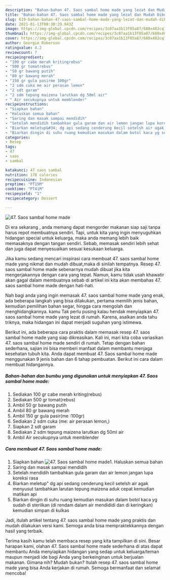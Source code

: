 ```yaml
---
description: "Bahan-bahan 47. Saos sambal home made yang lezat dan Mudah Dibuat"
title: "Bahan-bahan 47. Saos sambal home made yang lezat dan Mudah Dibuat"
slug: 619-bahan-bahan-47-saos-sambal-home-made-yang-lezat-dan-mudah-dibuat
date: 2021-01-13T00:30:29.843Z
image: https://img-global.cpcdn.com/recipes/3c07aa1b13f05a87/680x482cq70/47-saos-sambal-home-made-foto-resep-utama.jpg
thumbnail: https://img-global.cpcdn.com/recipes/3c07aa1b13f05a87/680x482cq70/47-saos-sambal-home-made-foto-resep-utama.jpg
cover: https://img-global.cpcdn.com/recipes/3c07aa1b13f05a87/680x482cq70/47-saos-sambal-home-made-foto-resep-utama.jpg
author: Georgie Roberson
ratingvalue: 4.2
reviewcount: 7
recipeingredient:
- "100 gr cabe merah kritingrebus"
- "500 gr tomatrebus"
- "50 gr bawang putih"
- "80 gr bawang merah"
- "150 gr gula pasirme 100gr"
- "2 sdm cuka me air perasan lemon"
- "2 sdt garam"
- "2 sdm tepung maizena larutkan dg 50ml air"
- " Air secukupnya untuk memblender"
recipeinstructions:
- "Siapkan bahan"
- "Haluskan semua bahan"
- "Saring dan masak sampai mendidih"
- "Setelah mendidih tambahkan gula garam dan air lemon jangan lupa koreksi rasa"
- "Biarkan meletup&#34; dg api sedang cenderung kecil setelsh air agak menyusut tambahkan larutan tepung maizena aduk cepat kemudian matikan api"
- "Biarkan dingin di suhu ruang kemudian masukan dalam botol kaca yg sudah di sterilkan (di rendam dalam air mendididi dan di keringkan) kemudian simpan di kulkas"
categories:
- Resep
tags:
- 47
- saos
- sambal

katakunci: 47 saos sambal 
nutrition: 178 calories
recipecuisine: Indonesian
preptime: "PT15M"
cooktime: "PT41M"
recipeyield: "1"
recipecategory: Dessert

---
```



![47. Saos sambal home made](https://img-global.cpcdn.com/recipes/3c07aa1b13f05a87/680x482cq70/47-saos-sambal-home-made-foto-resep-utama.jpg)

Di era  sekarang , anda memang dapat mengorder makanan siap saji tanpa harus repot membuatnya sendiri. Tapi, untuk kita yang ingin menyuguhkan hidangan special untuk keluarga, maka anda memang lebih baik memasaknya dengan tangan sendiri. Sebab, memasak sendiri lebih sehat dan juga dapat menyesuaikan sesuai kesukaan keluarga.

Jika kamu sedang mencari inspirasi cara membuat 47. saos sambal home made yang nikmat dan mudah dibuat,maka di sinilah tempatnya. Resep 47. saos sambal home made  sebenarnya mudah dibuat jika kita mengerjakannya dengan cara yang tepat. Namun, kamu tidak usah khawatir akan gagal dalam membuatnya 
sebab di artikel ini kita akan membahas 47. saos sambal home made dengan hati-hati.  



Nah bagi anda yang ingin memasak 47. saos sambal home made yang enak, ada beberapa langkah yang bisa dilakukan, pertama memilih jenis bahan, kemudian pemilihan bahan segar, hingga cara mengolah dan menghidangkannya. kamu Tak perlu pusing kalau hendak menyiapkan 47. saos sambal home made yang lezat di rumah. Karena, asalkan anda  tahu triknya, maka hidangan ini dapat menjadi suguhan yang istimewa.

Berikut ini, ada beberapa cara praktis  dalam memasak resep 47. saos sambal home made yang siap dikreasikan. Kali ini, mari kita coba variasikan 47. saos sambal home made sendiri di rumah. Tetap dengan bahan sederhana, sajian ini bisa memberi manfaat dalam membantu menjaga kesehatan tubuh kita. Anda dapat membuat 47. Saos sambal home made menggunakan 9 jenis bahan dan 6 tahap pembuatan. Berikut ini cara dalam membuat hidangannya.

<!--inarticleads1-->

##### Bahan-bahan dan bumbu yang digunakan untuk menyiapkan 47. Saos sambal home made:

1. Sediakan 100 gr cabe merah kriting(rebus)
1. Sediakan 500 gr tomat(rebus)
1. Ambil 50 gr bawang putih
1. Ambil 80 gr bawang merah
1. Ambil 150 gr gula pasir(me :100gr)
1. Sediakan 2 sdm cuka (me: air perasan lemon,)
1. Siapkan 2 sdt garam
1. Sediakan 2 sdm tepung maizena larutkan dg 50ml air
1. Ambil  Air secukupnya untuk memblender




<!--inarticleads2-->

##### Cara membuat 47. Saos sambal home made:

1. Siapkan bahan
<img src="https://img-global.cpcdn.com/steps/e3d180ac31ce371d/160x128cq70/47-saos-sambal-home-made-langkah-memasak-1-foto.jpg" alt="47. Saos sambal home made">1. Haluskan semua bahan
1. Saring dan masak sampai mendidih
1. Setelah mendidih tambahkan gula garam dan air lemon jangan lupa koreksi rasa
1. Biarkan meletup&#34; dg api sedang cenderung kecil setelsh air agak menyusut tambahkan larutan tepung maizena aduk cepat kemudian matikan api
1. Biarkan dingin di suhu ruang kemudian masukan dalam botol kaca yg sudah di sterilkan (di rendam dalam air mendididi dan di keringkan) kemudian simpan di kulkas




Jadi, itulah artikel tentang  47. saos sambal home made  yang praktis dan mudah dilakukan versi kami. Semoga anda bisa mempraktekkannya dengan hasil yang terbaik. 

Terima kasih kamu telah membaca resep yang kita tampilkan di sini. Besar harapan kami, olahan  47. Saos sambal home made sederhana di atas dapat membantu Anda menyiapkan hidangan yang sedap untuk keluarga/teman maupun menjadi ide bagi Anda yang berkeinginan untuk berjualan makanan. Gimana nih? Mudah bukan? Itulah resep 47. saos sambal home made yang bisa Anda kerjakan di rumah. Semoga bermanfaat dan selamat mencoba!

